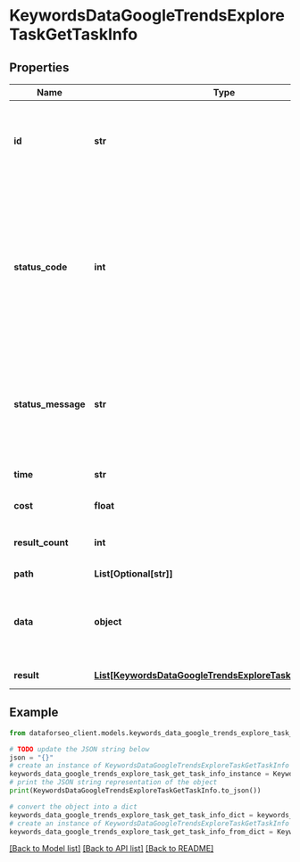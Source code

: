 # KeywordsDataGoogleTrendsExploreTaskGetTaskInfo


## Properties

Name | Type | Description | Notes
------------ | ------------- | ------------- | -------------
**id** | **str** | task identifier unique task identifier in our system in the UUID format | [optional] 
**status_code** | **int** | status code of the task generated by DataForSEO, can be within the following range: 10000-60000 you can find the full list of the response codes here | [optional] 
**status_message** | **str** | informational message of the task you can find the full list of general informational messages here | [optional] 
**time** | **str** | execution time, seconds | [optional] 
**cost** | **float** | total tasks cost, USD | [optional] 
**result_count** | **int** | number of elements in the result array | [optional] 
**path** | **List[Optional[str]]** | URL path | [optional] 
**data** | **object** | contains the same parameters that you specified in the POST request | [optional] 
**result** | [**List[KeywordsDataGoogleTrendsExploreTaskGetResultInfo]**](KeywordsDataGoogleTrendsExploreTaskGetResultInfo.md) | array of results | [optional] 

## Example

```python
from dataforseo_client.models.keywords_data_google_trends_explore_task_get_task_info import KeywordsDataGoogleTrendsExploreTaskGetTaskInfo

# TODO update the JSON string below
json = "{}"
# create an instance of KeywordsDataGoogleTrendsExploreTaskGetTaskInfo from a JSON string
keywords_data_google_trends_explore_task_get_task_info_instance = KeywordsDataGoogleTrendsExploreTaskGetTaskInfo.from_json(json)
# print the JSON string representation of the object
print(KeywordsDataGoogleTrendsExploreTaskGetTaskInfo.to_json())

# convert the object into a dict
keywords_data_google_trends_explore_task_get_task_info_dict = keywords_data_google_trends_explore_task_get_task_info_instance.to_dict()
# create an instance of KeywordsDataGoogleTrendsExploreTaskGetTaskInfo from a dict
keywords_data_google_trends_explore_task_get_task_info_from_dict = KeywordsDataGoogleTrendsExploreTaskGetTaskInfo.from_dict(keywords_data_google_trends_explore_task_get_task_info_dict)
```
[[Back to Model list]](../README.md#documentation-for-models) [[Back to API list]](../README.md#documentation-for-api-endpoints) [[Back to README]](../README.md)


